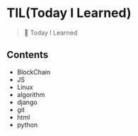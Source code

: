 # TIL(Today I Learned)

> :page_with_curl: Today I Learned



## Contents

- BlockChain
- JS
- Linux
- algorithm
- django
- git
- html
- python

